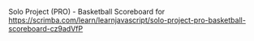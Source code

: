 Solo Project (PRO) - Basketball Scoreboard for https://scrimba.com/learn/learnjavascript/solo-project-pro-basketball-scoreboard-cz9adVfP
